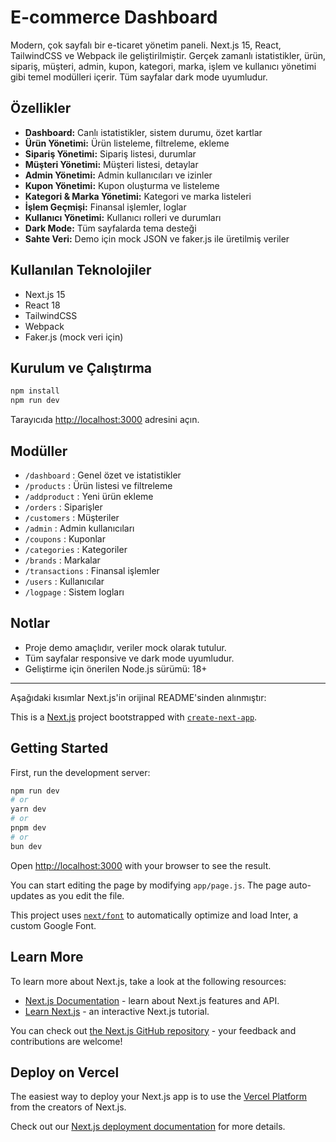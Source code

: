 # E-commerce Dashboard

Modern, çok sayfalı bir e-ticaret yönetim paneli. Next.js 15, React, TailwindCSS ve Webpack ile geliştirilmiştir. Gerçek zamanlı istatistikler, ürün, sipariş, müşteri, admin, kupon, kategori, marka, işlem ve kullanıcı yönetimi gibi temel modülleri içerir. Tüm sayfalar dark mode uyumludur.

## Özellikler
- **Dashboard:** Canlı istatistikler, sistem durumu, özet kartlar
- **Ürün Yönetimi:** Ürün listeleme, filtreleme, ekleme
- **Sipariş Yönetimi:** Sipariş listesi, durumlar
- **Müşteri Yönetimi:** Müşteri listesi, detaylar
- **Admin Yönetimi:** Admin kullanıcıları ve izinler
- **Kupon Yönetimi:** Kupon oluşturma ve listeleme
- **Kategori & Marka Yönetimi:** Kategori ve marka listeleri
- **İşlem Geçmişi:** Finansal işlemler, loglar
- **Kullanıcı Yönetimi:** Kullanıcı rolleri ve durumları
- **Dark Mode:** Tüm sayfalarda tema desteği
- **Sahte Veri:** Demo için mock JSON ve faker.js ile üretilmiş veriler

## Kullanılan Teknolojiler
- Next.js 15
- React 18
- TailwindCSS
- Webpack
- Faker.js (mock veri için)

## Kurulum ve Çalıştırma

```bash
npm install
npm run dev
```

Tarayıcıda [http://localhost:3000](http://localhost:3000) adresini açın.

## Modüller
- `/dashboard` : Genel özet ve istatistikler
- `/products` : Ürün listesi ve filtreleme
- `/addproduct` : Yeni ürün ekleme
- `/orders` : Siparişler
- `/customers` : Müşteriler
- `/admin` : Admin kullanıcıları
- `/coupons` : Kuponlar
- `/categories` : Kategoriler
- `/brands` : Markalar
- `/transactions` : Finansal işlemler
- `/users` : Kullanıcılar
- `/logpage` : Sistem logları

## Notlar
- Proje demo amaçlıdır, veriler mock olarak tutulur.
- Tüm sayfalar responsive ve dark mode uyumludur.
- Geliştirme için önerilen Node.js sürümü: 18+

---

Aşağıdaki kısımlar Next.js'in orijinal README'sinden alınmıştır:

This is a [Next.js](https://nextjs.org/) project bootstrapped with [`create-next-app`](https://github.com/vercel/next.js/tree/canary/packages/create-next-app).

## Getting Started

First, run the development server:

```bash
npm run dev
# or
yarn dev
# or
pnpm dev
# or
bun dev
```

Open [http://localhost:3000](http://localhost:3000) with your browser to see the result.

You can start editing the page by modifying `app/page.js`. The page auto-updates as you edit the file.

This project uses [`next/font`](https://nextjs.org/docs/basic-features/font-optimization) to automatically optimize and load Inter, a custom Google Font.

## Learn More

To learn more about Next.js, take a look at the following resources:

- [Next.js Documentation](https://nextjs.org/docs) - learn about Next.js features and API.
- [Learn Next.js](https://nextjs.org/learn) - an interactive Next.js tutorial.

You can check out [the Next.js GitHub repository](https://github.com/vercel/next.js/) - your feedback and contributions are welcome!

## Deploy on Vercel

The easiest way to deploy your Next.js app is to use the [Vercel Platform](https://vercel.com/new?utm_medium=default-template&filter=next.js&utm_source=create-next-app&utm_campaign=create-next-app-readme) from the creators of Next.js.

Check out our [Next.js deployment documentation](https://nextjs.org/docs/deployment) for more details.
